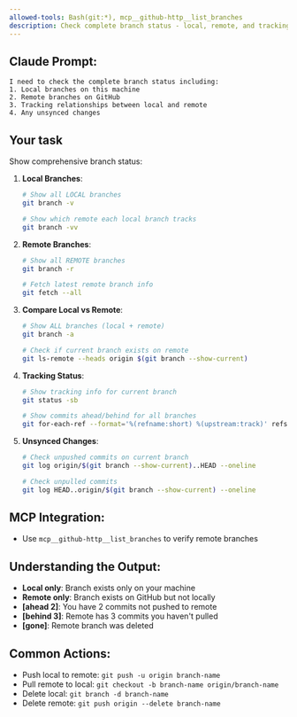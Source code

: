 ```yaml
---
allowed-tools: Bash(git:*), mcp__github-http__list_branches
description: Check complete branch status - local, remote, and tracking relationships
---
```


## Claude Prompt:
```
I need to check the complete branch status including:
1. Local branches on this machine
2. Remote branches on GitHub
3. Tracking relationships between local and remote
4. Any unsynced changes
```

## Your task

Show comprehensive branch status:

1. **Local Branches**:
   ```bash
   # Show all LOCAL branches
   git branch -v
   
   # Show which remote each local branch tracks
   git branch -vv
   ```

2. **Remote Branches**:
   ```bash
   # Show all REMOTE branches
   git branch -r
   
   # Fetch latest remote branch info
   git fetch --all
   ```

3. **Compare Local vs Remote**:
   ```bash
   # Show ALL branches (local + remote)
   git branch -a
   
   # Check if current branch exists on remote
   git ls-remote --heads origin $(git branch --show-current)
   ```

4. **Tracking Status**:
   ```bash
   # Show tracking info for current branch
   git status -sb
   
   # Show commits ahead/behind for all branches
   git for-each-ref --format='%(refname:short) %(upstream:track)' refs/heads
   ```

5. **Unsynced Changes**:
   ```bash
   # Check unpushed commits on current branch
   git log origin/$(git branch --show-current)..HEAD --oneline
   
   # Check unpulled commits
   git log HEAD..origin/$(git branch --show-current) --oneline
   ```

## MCP Integration:
- Use `mcp__github-http__list_branches` to verify remote branches

## Understanding the Output:
- **Local only**: Branch exists only on your machine
- **Remote only**: Branch exists on GitHub but not locally  
- **[ahead 2]**: You have 2 commits not pushed to remote
- **[behind 3]**: Remote has 3 commits you haven't pulled
- **[gone]**: Remote branch was deleted

## Common Actions:
- Push local to remote: `git push -u origin branch-name`
- Pull remote to local: `git checkout -b branch-name origin/branch-name`
- Delete local: `git branch -d branch-name`
- Delete remote: `git push origin --delete branch-name`